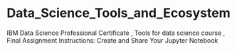 # Data_Science_Tools_and_Ecosystem
IBM Data Science Professional Certificate , Tools for data science course , Final Assignment Instructions: Create and Share Your Jupyter Notebook

